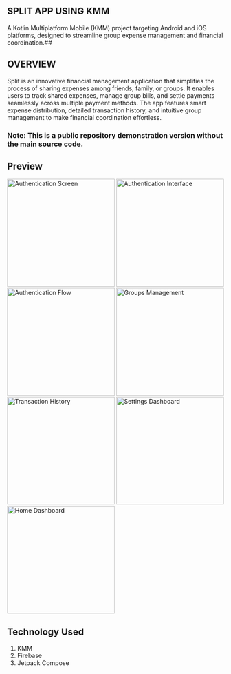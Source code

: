 ## SPLIT APP USING KMM
A Kotlin Multiplatform Mobile (KMM) project targeting Android and iOS platforms, designed to streamline group expense management and financial coordination.##
## OVERVIEW
Split is an innovative financial management application that simplifies the process of sharing expenses among friends, family, or groups. It enables users to track shared expenses, manage group bills, and settle payments seamlessly across multiple payment methods. The app features smart expense distribution, detailed transaction history, and intuitive group management to make financial coordination effortless.
### Note: This is a public repository demonstration version without the main source code.

## Preview
<img src="https://github.com/user-attachments/assets/10cc2dad-36b7-4268-92eb-461e3c5127be" width="250" alt="Authentication Screen" />
<img src="https://github.com/user-attachments/assets/2713d438-fb46-4045-86f7-d897e0bef6d7" width="250" alt="Authentication Interface" />
<img src="https://github.com/user-attachments/assets/6fe4f053-cae8-444f-8cfb-59e8a00def5c" width="250" alt="Authentication Flow" />
<img src="https://github.com/user-attachments/assets/c7ba6c3b-21bf-4781-9afd-1b49caaa24e9" width="250" alt="Groups Management" />
<img src="https://github.com/user-attachments/assets/c6cae9d6-8c83-4734-9d5e-74cff2e67972" width="250" alt="Transaction History" />
<img src="https://github.com/user-attachments/assets/ce02a0ef-fae0-4187-b554-cf10622b92d8" width="250" alt="Settings Dashboard" />
<img src="https://github.com/user-attachments/assets/d6c28ae7-3dfe-4a44-b974-1537f5888bb5" width="250" alt="Home Dashboard" />


## Technology Used
1. KMM
2. Firebase
3. Jetpack Compose
